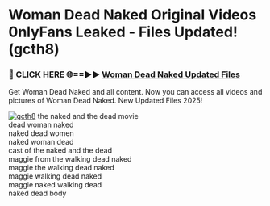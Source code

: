 # Woman Dead Naked Original Videos 0nlyFans Leaked - Files Updated! (gcth8)

<h3>🔴 CLICK HERE 🌐==►► <a href="https://tinyurl.com/yckcrads" rel="nofollow">Woman Dead Naked Updated Files</a></h3>

Get Woman Dead Naked and all content. Now you can access all videos and pictures of Woman Dead Naked. New Updated Files 2025!

[![gcth8](https://i.imgur.com/hpKpOFt.gif)](https://tinyurl.com/yckcrads)
the naked and the dead movie<br>
dead woman naked<br>
naked dead women<br>
naked woman dead<br>
cast of the naked and the dead<br>
maggie from the walking dead naked<br>
maggie the walking dead naked<br>
maggie walking dead naked<br>
maggie naked walking dead<br>
naked dead body